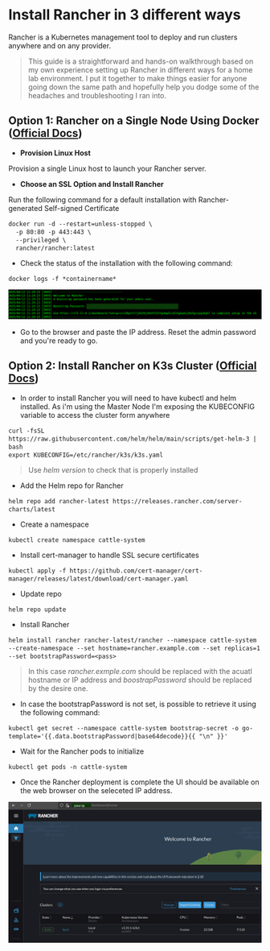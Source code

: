 <!--<img src="https://ranchermanager.docs.rancher.com/img/rancher-logo-horiz-color.svg" width="150" height="150">-->

# Install Rancher in 3 different ways
Rancher is a Kubernetes management tool to deploy and run clusters anywhere and on any provider.

>This guide is a straightforward and hands-on walkthrough based on my own experience setting up Rancher in different ways for a home lab environment. I put it together to make things easier for anyone going down the same path and hopefully help you dodge some of the headaches and troubleshooting I ran into.

## Option 1: Rancher on a Single Node Using Docker ([Official Docs](https://ranchermanager.docs.rancher.com/getting-started/installation-and-upgrade/other-installation-methods/rancher-on-a-single-node-with-docker))
- **Provision Linux Host**

Provision a single Linux host to launch your Rancher server.
- **Choose an SSL Option and Install Rancher**

Run the following command for a default installation with Rancher-generated Self-signed Certificate
```
docker run -d --restart=unless-stopped \
  -p 80:80 -p 443:443 \
  --privileged \
  rancher/rancher:latest
```
- Check the status of the installation with the following command: 

```
docker logs -f *containername*
```

![image](./screenshots/image.png)

- Go to the browser and paste the IP address. Reset the admin password and you're ready to go. 

## Option 2: Install Rancher on K3s Cluster ([Official Docs](https://ranchermanager.docs.rancher.com/getting-started/quick-start-guides/deploy-rancher-manager/helm-cli#install-k3s-on-linux))

- In order to install Rancher you will need to have kubectl and helm installed. As i'm using the Master Node I'm exposing the KUBECONFIG variable to access the cluster form anywhere

```
curl -fsSL https://raw.githubusercontent.com/helm/helm/main/scripts/get-helm-3 | bash
export KUBECONFIG=/etc/rancher/k3s/k3s.yaml
```
> Use *helm version* to check that is properly installed

- Add the Helm repo for Rancher

```
helm repo add rancher-latest https://releases.rancher.com/server-charts/latest
```
- Create a namespace

```
kubectl create namespace cattle-system
```
- Install cert-manager to handle SSL secure certificates

```
kubectl apply -f https://github.com/cert-manager/cert-manager/releases/latest/download/cert-manager.yaml
```
- Update repo

```
helm repo update
```
- Install Rancher

```
helm install rancher rancher-latest/rancher --namespace cattle-system --create-namespace --set hostname=rancher.example.com --set replicas=1 --set bootstrapPassword=<pass>
```
> In this case *rancher.exmple.com* should be replaced with the acuatl hostname or IP address and *boostrapPassword* should be replaced by the desire one.

- In case the bootstrapPassword is not set, is possible to retrieve it using the following command: 

```
kubectl get secret --namespace cattle-system bootstrap-secret -o go-template='{{.data.bootstrapPassword|base64decode}}{{ "\n" }}'
```

- Wait for the Rancher pods to initialize

```
kubectl get pods -n cattle-system
```
- Once the Rancher deployment is complete the UI should be available on the web browser on the seleceted IP address. 

![alt text](./screenshots/image2.png)